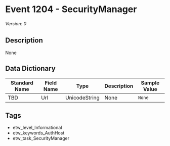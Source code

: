 # Event 1204 - SecurityManager
###### Version: 0

## Description
None

## Data Dictionary
|Standard Name|Field Name|Type|Description|Sample Value|
|---|---|---|---|---|
|TBD|Url|UnicodeString|None|`None`|

## Tags
* etw_level_Informational
* etw_keywords_AuthHost
* etw_task_SecurityManager